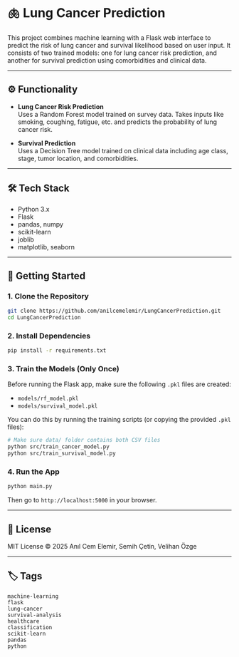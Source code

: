# 🫁 Lung Cancer Prediction

This project combines machine learning with a Flask web interface to predict the risk of lung cancer and survival likelihood based on user input. It consists of two trained models: one for lung cancer risk prediction, and another for survival prediction using comorbidities and clinical data.

---

## ⚙️ Functionality

- **Lung Cancer Risk Prediction**  
  Uses a Random Forest model trained on survey data. Takes inputs like smoking, coughing, fatigue, etc. and predicts the probability of lung cancer risk.

- **Survival Prediction**  
  Uses a Decision Tree model trained on clinical data including age class, stage, tumor location, and comorbidities.

---

## 🛠️ Tech Stack

- Python 3.x  
- Flask  
- pandas, numpy  
- scikit-learn  
- joblib  
- matplotlib, seaborn

---


## 🚀 Getting Started

### 1. Clone the Repository

```bash
git clone https://github.com/anilcemelemir/LungCancerPrediction.git
cd LungCancerPrediction
```

### 2. Install Dependencies

```bash
pip install -r requirements.txt
```

### 3. Train the Models (Only Once)

Before running the Flask app, make sure the following `.pkl` files are created:

- `models/rf_model.pkl`
- `models/survival_model.pkl`

You can do this by running the training scripts (or copying the provided `.pkl` files):

```bash
# Make sure data/ folder contains both CSV files
python src/train_cancer_model.py 
python src/train_survival_model.py
```


### 4. Run the App

```bash
python main.py
```

Then go to `http://localhost:5000` in your browser.


---

## 📄 License

MIT License © 2025 Anıl Cem Elemir, Semih Çetin, Velihan Özge

---

## 🏷️ Tags

```
machine-learning
flask
lung-cancer
survival-analysis
healthcare
classification
scikit-learn
pandas
python
```
